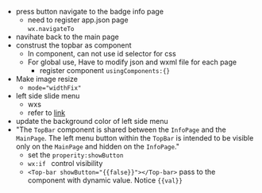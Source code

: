 * press button navigate to the badge info page  
  * need to register app.json page  
    `wx.navigateTo`
* navihate back to the main page
* construst the topbar as component
  * In component, can not use id selector for css
  * For global use, Have to modify json and wxml file for each page
    * register component `usingComponents:{}`
* Make image resize 
  *  `mode="widthFix"`
* left side slide menu
  * wxs  
  * refer to [link](https://www.cnblogs.com/skuld-yi/p/15077427.html)
* update the background color of left side menu
* "The `TopBar` component is shared between the `InfoPage` and the `MainPage`. The left menu button within the `TopBar` is intended to be visible only on the `MainPage` and hidden on the `InfoPage`."
  * set the `properity:showButton`
  * `wx:if ` control visibility
  * `<Top-bar showButton="{{false}}"></Top-bar>` pass to the component with dynamic value. Notice `{{val}}`
